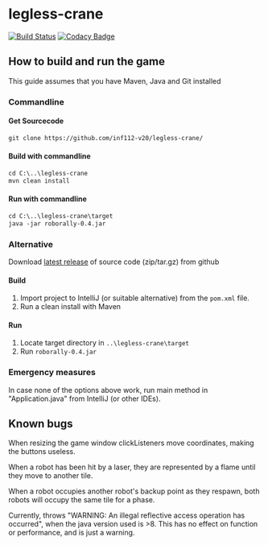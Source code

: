 # legless-crane

[![Build Status](https://travis-ci.com/inf112-v20/legless-crane.svg?branch=master)](https://travis-ci.com/inf112-v20/legless-crane) [![Codacy Badge](https://api.codacy.com/project/badge/Grade/a90f767e283a4cf7b88e8bb3c344fded)](https://www.codacy.com/gh/inf112-v20/legless-crane?utm_source=github.com&utm_medium=referral&utm_content=inf112-v20/staring-horse&utm_campaign=Badge_Grade) 
## How to build and run the game
This guide assumes that you have Maven, Java and Git installed
### Commandline
#### Get Sourcecode
```html
git clone https://github.com/inf112-v20/legless-crane/
```

#### Build with commandline
```html
cd C:\..\legless-crane
mvn clean install
```
#### Run with commandline
```html
cd C:\..\legless-crane\target
java -jar roborally-0.4.jar
```

### Alternative

Download [latest release](https://github.com/inf112-v20/legless-crane/releases) of source code (zip/tar.gz) from github

#### Build
1.  Import project to IntelliJ (or suitable alternative) from the `pom.xml` file.
2.  Run a clean install with Maven

#### Run
1.  Locate target directory in `..\legless-crane\target`
2.  Run `roborally-0.4.jar`

### Emergency measures
In case none of the options above work, run main method in "Application.java" from IntelliJ (or other IDEs).

## Known bugs
When resizing the game window clickListeners move coordinates, making the buttons useless.

When a robot has been hit by a laser, they are represented by a flame until they move to another tile.

When a robot occupies another robot's backup point as they respawn, both robots will occupy the same tile for a phase.

Currently, throws "WARNING: An illegal reflective access operation has occurred", 
when the java version used is >8. This has no effect on function or performance, and is just a warning.
